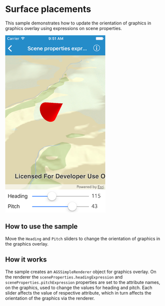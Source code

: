 # Surface placements

This sample demonstrates how to update the orientation of graphics in graphics overlay using expressions on scene properties.

![](image1.png)

## How to use the sample

Move the `Heading` and `Pitch` sliders to change the orientation of graphics in the graphics overlay.

## How it works

The sample creates an `AGSSimpleRenderer` object for graphics overlay. On the renderer the `sceneProperties.headingExpression` and `sceneProperties.pitchExpression` properties are set to the attribute names, on the graphics, used to change the values for heading and pitch. Each slider affects the value of respective attribute, which in turn affects the orientation of the graphics via the renderer.

